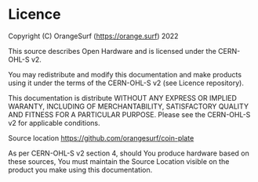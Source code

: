 # Licence

Copyright (C) OrangeSurf (https://orange.surf) 2022

This source describes Open Hardware and is licensed under the CERN-OHL-S v2.

You may redistribute and modify this documentation and make products using it
under the terms of the CERN-OHL-S v2 (see Licence repository).

This documentation is distribute WITHOUT ANY EXPRESS OR IMPLIED WARANTY,
INCLUDING OF MERCHANTABILITY, SATISFACTORY QUALITY AND FITNESS FOR A 
PARTICULAR PURPOSE. Please see the CERN-OHL-S v2 for applicable conditions.

Source location https://github.com/orangesurf/coin-plate

As per CERN-OHL-S v2 section 4, should You produce hardware based on these sources,
You must maintain the Source Location visible on the product you make using this documentation.

